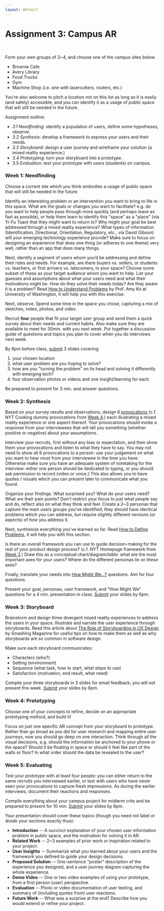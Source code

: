 ```yaml
---
layout: default
---
```


# Assignment 3: Campus AR
<br>

Form your own groups of 3~4, and choose one of the campus sites below.

-   Brownie Cafe
-   Avery Library
-   Food Trucks
-   Gym
-   Machine Shop (i.e. one with lasercutters, routers, etc.)

You're also welcome to pitch a location not on this list as long as it is easily (and safely) accessible, and you can identify it as a usage of public space that will still be needed in the future.

Assignment outline:
-   *3.1 Needfinding*: identify a population of users, define some hypotheses, observe.
-   *3.2 Synthesis*: develop a framework to express your users and their needs.
-   *3.3 Storyboard*: design a user journey and wireframe your solution (a mixed reality experience.)
-   *3.4 Prototyping*: turn your storyboard into a prototype.
-   *3.5 Evaluation*: test your prototype with users (students) on campus.

### Week 1: Needfinding

Choose a current site which you think embodies a usage of public space that will still be needed in the future.

Identify an interesting problem or an intervention you want to bring to life in this space. What are the goals or changes you want to facilitate? e.g. do you want to help people pass through more quickly (and perhaps leave as fast as possible),  or help them learn to identify this "space" as a "place" (via Yi-Fu Tuan) that they might want to return to? Why might your goal be best addressed through a mixed reality experience? What types of information (Identification, Directional, Orientation, Regulatory, etc., via David Gibson) will your emerging technology experience provide? Make sure to focus on designing an experience that does one thing (or adheres to one theme) very well, rather than an app that does many things.

Next, identify a segment of users whom you’d be addressing and define their roles and needs. For example, are there buyers vs. sellers, or students vs. teachers, or first arrivers vs. latecomers, in your space? Choose some subset of these as your target audience whom you want to help. List your guesses and assumptions about what your users need and what their motivations might be. How do they solve their needs today? Are they aware it is a problem? Read [How to Understand Problems](https://faculty.washington.edu/ajko/books/design-methods/how-to-understand-problems.html) by Prof. Amy Ko at University of Washington, it will help you with this exercise.

Next, observe. Spend some time in the space you chose, capturing a mix of sketches, notes, photos, and video.

Recruit **four** people that fit your target user group and send them a quick survey about their needs and current habits. Also make sure they are available to meet for 30min. with you next week. Put together a discussion guide of questions and topics you plan to cover when you do interviews next week.

By 6pm before class, [submit](https://forms.gle/EDzhzmCAJPhydBog6) 3 slides covering:
1. your chosen location
2. what user problem are you hoping to solve?
3. how are you "turning the problem" on its head and solving it differently with emerging tech?
4. four observation photos or videos and one insight/learning for each

Be prepared to present for 3 min. and answer questions.

### Week 2: Synthesis

Based on your survey results and observations, design 6 [provocations](https://doga.no/en/tools/inclusive-design/tools-and-methods/tools/3.-design-provocation/) (c.f. NYT Cooking dummy provocations from [Week 4](https://docs.google.com/presentation/d/1AScRj9S5KZWTvduvrnVrCkMHpqtOqjdrLAv9sLfjxsc/edit).) each illustrating a mixed reality experience or one aspect thereof. Your provocations should evoke a response from your interviewees that will tell you something (whether positive or negative) about your assumptions.

Interview your recruits, first without any bias or expectation, and then show them your provocations and listen to what they have to say. You may not need to show all 6 provocations to a person: use your judgement on what you want to hear most from your interviewee in the time you have. Otherwise make sure you have an adequate system of notetaking for the interview: either one person should be dedicated to typing, or you should ask permission to record (video or voice.) This also allows you to have quotes / visuals which you can present later to communicate what you found.

Organize your findings. What surprised you? What do your users need? What are their pain points? Don't restrict your focus to just what people say and do, reflect also on what they think and feel. Create a 2~3 personas that capture the main users groups you've identified; they should have identical problems which you can address, but require slightly different versions (or aspects) of _how_ you address it.

Next, synthesize everything you've learned so far. Read [How to Define Problems](https://faculty.washington.edu/ajko/books/design-methods/how-to-define-problems.html), it will help you with this section.

Is there an overall framework you can use to guide decision-making for the rest of your product design process? (c.f. NYT Homepage framework from [Week 3](https://docs.google.com/presentation/d/1f2ZJGiyUhmMy9Bh5tzDzzcNx9Wa7O5nMFnHWGsdbLcw/edit).) Draw this as a conceptual chart/diagram/table: what are the most important axes for your users? Where do the different personas lie on these axes?

Finally, translate your needs into [How Might We...?](https://www.interaction-design.org/literature/article/define-and-frame-your-design-challenge-by-creating-your-point-of-view-and-ask-how-might-we) questions. Aim for four questions.

Present your goal, personas, user framework, and "How Might We" questions for a 4 min. presentation in class. [Submit](https://forms.gle/EDzhzmCAJPhydBog6) your slides by 6pm.

### Week 3: Storyboard

Brainstorm and design three divergent mixed reality experiences to address the users in your space. Illustrate and narrate the user experience through storyboards. Read this article about [The Role of Storyboarding in UX Design](https://www.smashingmagazine.com/2017/10/storyboarding-ux-design/) by Smashing Magazine for useful tips on how to make them as well as why storyboards are so common in software design.

Make sure each storyboard communicates:
-   Characters (who?)
-   Setting (environment)
-   Sequence (what task, how to start, what steps to use)
-   Satisfaction (motivation, end result, what need)

Compile your three storyboards in 3 slides for email feedback; you will not present this week. [Submit](https://forms.gle/EDzhzmCAJPhydBog6) your slides by 6pm.

### Week 4: Prototyping

Choose one of your concepts to refine, decide on an appropriate prototyping method, and build it!

Focus on just one specific AR concept from your storyboard to prototype. Rather than go broad as you did for user research and mapping entire user journeys, now you should go deep on one interaction. Think through all the visual decisions, e.g. should the information be anchored to your phone or the space? Should it be floating in space or should it feel like part of the walls or floor? In what order should the data be revealed to the user?

### Week 5: Evaluating

Test your prototype with at least four people: you can either return to the same recruits you interviewed earlier, or test with users who have never seen your provocations to capture fresh impressions. As during the earlier interviews, document their reactions and responses.

Compile everything about your campus project for midterm crits and be prepared to present for 10 min. [Submit](https://forms.gle/EDzhzmCAJPhydBog6) your slides by 6pm.

Your presentation should cover these topics (though you need not label or divide your sections exactly thus):

- **Introduction** -- A succinct explanation of your chosen user information problem in public space, and the motivation for solving it in AR.
- **Related Work** -- 2~3 examples of prior work or inspiration related to your project.
- **User Insights** -- Summarize what you learned about your users and the framework you defined to guide your design decisions.
- **Proposed Solution** -- One-sentence "poster" description of the experience you designed, and a user journey diagram capturing the whole experience.
- **Demo Video** -- One or two video examples of using your prototype, from a first person (user) perspective.
- **Evaluation** -- Photo or video documentation of user testing, and summary of (including quotes from) user reactions.
- **Future Work** -- What was a surprise at the end? Describe how you would extend or refine your project.
